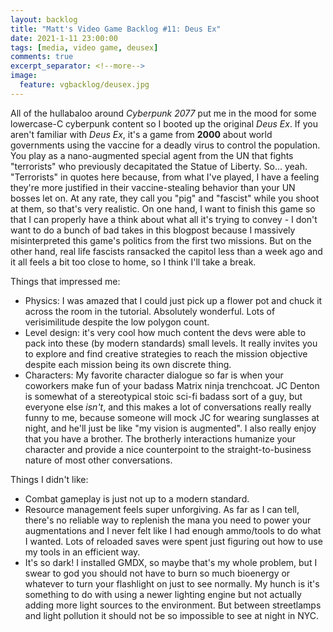 ```yaml
---
layout: backlog
title: "Matt's Video Game Backlog #11: Deus Ex"
date: 2021-1-11 23:00:00
tags: [media, video game, deusex]
comments: true
excerpt_separator: <!--more-->
image:
  feature: vgbacklog/deusex.jpg
---
```


All of the hullabaloo around _Cyberpunk 2077_ put me in the mood for some lowercase-C cyberpunk content so I booted up the original _Deus Ex_. If you aren't familiar with _Deus Ex_, it's a game from **2000** about world governments using the vaccine for a deadly virus to control the population. You play as a nano-augmented special agent from the UN that fights "terrorists" who previously decapitated the Statue of Liberty. So... yeah. "Terrorists" in quotes here because, from what I've played, I have a feeling they're more justified in their vaccine-stealing behavior than your UN bosses let on. At any rate, they call you "pig" and "fascist" while you shoot at them, so that's very realistic. On one hand, I want to finish this game so that I can properly have a think about what all it's trying to convey - I don't want to do a bunch of bad takes in this blogpost because I massively misinterpreted this game's politics from the first two missions. But on the other hand, real life fascists ransacked the capitol less than a week ago and it all feels a bit too close to home, so I think I'll take a break.

Things that impressed me:

- Physics: I was amazed that I could just pick up a flower pot and chuck it across the room in the tutorial. Absolutely wonderful. Lots of verisimilitude despite the low polygon count.
- Level design: it's very cool how much content the devs were able to pack into these (by modern standards) small levels. It really invites you to explore and find creative strategies to reach the mission objective despite each mission being its own discrete thing.
- Characters: My favorite character dialogue so far is when your coworkers make fun of your badass Matrix ninja trenchcoat. JC Denton is somewhat of a stereotypical stoic sci-fi badass sort of a guy, but everyone else _isn't_, and this makes a lot of conversations really really funny to me, because someone will mock JC for wearing sunglasses at night, and he'll just be like "my vision is augmented". I also really enjoy that you have a brother. The brotherly interactions humanize your character and provide a nice counterpoint to the straight-to-business nature of most other conversations.

Things I didn't like:

- Combat gameplay is just not up to a modern standard.
- Resource management feels super unforgiving. As far as I can tell, there's no reliable way to replenish the mana you need to power your augmentations and I never felt like I had enough ammo/tools to do what I wanted. Lots of reloaded saves were spent just figuring out how to use my tools in an efficient way.
- It's so dark! I installed GMDX, so maybe that's my whole problem, but I swear to god you should not have to burn so much bioenergy or whatever to turn your flashlight on just to see normally. My hunch is it's something to do with using a newer lighting engine but not actually adding more light sources to the environment. But between streetlamps and light pollution it should not be so impossible to see at night in NYC.
